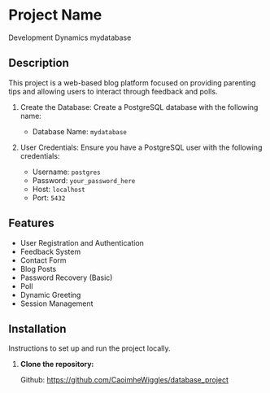 # Project Name
Development Dynamics 
mydatabase 

## Description

This project is a web-based blog platform focused on providing parenting tips and allowing users to interact through feedback and polls.


1. Create the Database: Create a PostgreSQL database with the following name:
   - Database Name: `mydatabase`

2. User Credentials: Ensure you have a PostgreSQL user with the following credentials:
   - Username: `postgres`
   - Password: `your_password_here`
   - Host: `localhost`
   - Port: `5432`

## Features

- User Registration and Authentication
- Feedback System
- Contact Form
- Blog Posts
- Password Recovery (Basic)
- Poll
- Dynamic Greeting
- Session Management



## Installation

Instructions to set up and run the project locally.

1. **Clone the repository:**

   Github: https://github.com/CaoimheWiggles/database_project

 